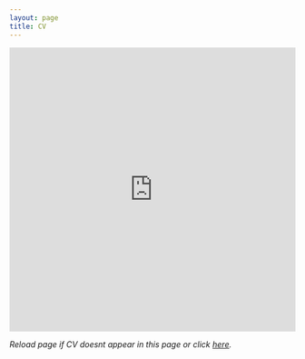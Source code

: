 ```yaml
---
layout: page
title: CV
---
```


<embed
    src="https://drive.google.com/viewerng/viewer?embedded=true&url=https://raw.githubusercontent.com/alwynmathew/my-cv/main/CV_alwyn.pdf?token=AGJGZ7OXRZC6DYD2FQ3USHDATAYJO#toolbar=0&scrollbar=0"
    frameBorder="0"
    scrolling="auto"
    height="500"
    width="100%"
    type="application/pdf">

_Reload page if CV doesnt appear in this page or click [here](https://raw.githubusercontent.com/alwynmathew/my-cv/main/CV_alwyn.pdf?token=AGJGZ7OXRZC6DYD2FQ3USHDATAYJO)._